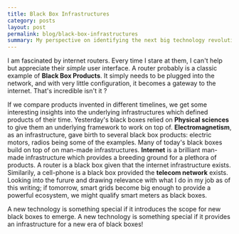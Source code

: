 ```yaml
---
title: Black Box Infrastructures
category: posts
layout: post
permalink: blog/black-box-infrastructures
summary: My perspective on identifying the next big technology revolution
---
```


I am fascinated by internet routers. Every time I stare at them, I can't help but appreciate their *simple* user interface. A router probably is a classic example of **Black Box Products**. It simply needs to be plugged into the network, and with very little configuration, it becomes a gateway to the internet. That's incredible isn't it ?

If we compare products invented in different timelines, we get some interesting insights into the underlying infrastructures which defined products of their time. Yesterday's black boxes relied on **Physical sciences** to give them an underlying framework to work on top of. **Electromagnetism**, as an infrastructure, gave birth to several black box products: electric motors, radios being some of the examples. Many of today's black boxes build on top of on man-made infrastructures. **Internet** is a brilliant man-made infrastructure which provides a breeding ground for a plethora of products. A router is a black box given that the internet infrastructure exists. Similarily, a cell-phone is a black box provided the **telecom network** exists. Looking into the furure and drawing relevance with what I do in my job as of this writing; if tomorrow, smart grids become big enough to provide a powerful ecosystem, we might qualify smart meters as black boxes. 

A new technology is something special if it introduces the scope for new black boxes to emerge. A new technology is something special if it provides an infrastructure for a new era of black boxes!
